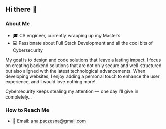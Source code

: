 ## Hi there 👋

### About Me
- 🎓 CS engineer, currently wrapping up my Master’s
- 💻 Passionate about Full Stack Development and all the cool bits of Cybersecurity
  
My goal is to design and code solutions that leave a lasting impact. I focus on creating backend solutions that are not only secure and well-structured but also aligned with the latest technological advancements. When developing websites, I enjoy adding a personal touch to enhance the user experience, and I would love nothing more!

Cybersecurity keeps stealing my attention — one day I’ll give in completely…
### How to Reach Me
- 📧 Email: [ana.paczesna@gmail.com](mailto:ana.paczesna@gmail.com)



